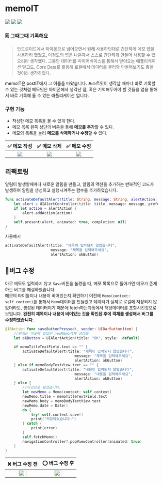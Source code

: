 # memoIT
<p>
<img src="https://img.shields.io/badge/Swift-5.2-orange?logo=swift">
<img src="https://img.shields.io/badge/Xcode-13.2.1-blue?logo=xcode">
<img src="https://img.shields.io/badge/iOS-15.2-black?logo=apple">
</p>

### 🗒 그때그때 기록해요

> 안드로이드에서 아이폰으로 넘어오면서 원래 사용하던대로 간단하게 메모 앱을 사용하려 
했었고, 이정도의 앱은 나혼자서 스스로 간단하게 만들어 사용할 수 있으리라 생각했다. 그동안
데이터를 파이어베이스를 통해서 받아오는 애플리케이션 말고도, Core Data를 활용해 로컬에서 데이터를
불러와 만들어보기도 좋을 것이라 생각하였다.

memoIT은 postIT에서 그 이름을 따왔습니다. 포스트잇이 생각날 때마다
바로 기록할 수 있는 것처럼 메모잇은 아이폰에서 생각난 점, 혹은 기억해두어야 할
것들을 앱을 통해서 바로 기록해 둘 수 있는 애플리케이션 입니다.

### 구현 기능
* 작성한 메모 목록을 볼 수 있게 한다.
* 메모 목록 왼쪽 상단의 버튼을 통해 **메모를 추가**할 수 있다.
* 메모의 목록을 눌러 **메모를 삭제하거나 수정**할 수 있다.

|✅ 메모 작성|✅ 메모 삭제|✅ 메모 수정|
|:---:|:---:|:---:|
|<img src="https://user-images.githubusercontent.com/76734067/162631647-24e4cec7-ed36-404b-ba35-777ff3004fd7.gif">|<img src="https://user-images.githubusercontent.com/76734067/162631654-5ee4b11c-9b9b-4ffc-b9f9-3f082ffe2b58.gif">|<img src="https://user-images.githubusercontent.com/76734067/162631656-1e201097-cc14-49eb-a3be-11c3dd2ab3cb.gif">|

## 리팩토링
알림이 발생할때마다 새로운 알림을 만들고, 알림의 액션을 추가하는 반복적인 코드가 발생하여 알림을 생성하고 실행시켜주는
함수를 추가하였습니다.
```swift
func activateDefaultAlert(title: String, message: String, alertAction: UIAlertAction? = nil) {
    let alert = UIAlertController(title: title, message: message, preferredStyle: .alert)
    if let action = alertAction {
        alert.addAction(action)
    }
    self.present(alert, animated: true, completion: nil)
}
```

사용예시
```swift
activateDefaultAlert(title: "제목이 입력되지 않았습니다",
                     message: "제목을 입력해주세요",
                     alertAction: okButton)
```

## 🔨버그 수정
아무 메모도 입력하지 않고 `Save`버튼을 눌렀을 때, 메모 목록으로 돌아가면 메모가 존재하는 버그를 해결하였습니다.<br>
메모의 타이틀이나 내용이 비어있는지 확인하기 이전에 `Memo(context: self.context)`를 통해서 `Memo`데이터를 만들었고
데이터가 실제로 로컬에 저장되지 않았더라도, 생성된 데이터이기 때문에 fetch하는과정에서 해당데이터를 포함시킨것으로 보입니다.
**완전히 제목이나 내용이 비어있는 것을 확인된 후에 객체를 생성해서 버그를 수정하였습니다.**
```swift
@IBAction func saveButtonPressed(_ sender: UIBarButtonItem) {
    //원래는 이곳에 있었던 newMemo객체 생성을
    let okButton = UIAlertAction(title: "OK", style: .default)
    
    if memoTitleTextField.text == "" {
        activateDefaultAlert(title: "제목이 입력되지 않았습니다",
                                message: "제목을 입력해주세요",
                                alertAction: okButton)
    } else if memoBodyTextView.text == "" {
        activateDefaultAlert(title: "내용이 입력되지 않았습니다",
                                message: "내용을 입력해주세요",
                                alertAction: okButton)
    } else {
        //이곳으로 옮겼습니다.
        let newMemo = Memo(context: self.context)
        newMemo.title = memoTitleTextField.text
        newMemo.body = memoBodyTextView.text
        newMemo.date = Date()
        do {
            try! self.context.save()
            print("저장되었습니다~")
        } catch {
            print(error)
        }
        self.fetchMemo()
        navigationController?.popViewController(animated: true)
    }
}
```
|❌ 버그 수정 전|⭕️ 버그 수정 후|
|:---:|:---:|
|<img src="https://user-images.githubusercontent.com/76734067/162803538-866522d8-a77e-4107-bdb9-afe4f16366e8.gif" width="50%">|<img src="https://user-images.githubusercontent.com/76734067/162804329-ddcb14c1-53e6-4dbe-8763-1db9225448ae.gif" width="50%">|